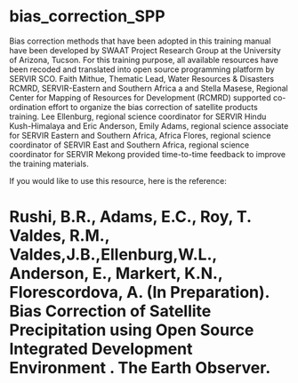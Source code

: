# bias_correction_SPP
Bias correction methods that have been adopted in this training manual have been developed by SWAAT Project Research Group at the University of Arizona, Tucson. For this training purpose, all available resources have been recoded and translated into open source programming platform by SERVIR SCO. Faith Mithue, Thematic Lead, Water Resources & Disasters RCMRD, SERVIR-Eastern and Southern Africa a  and Stella Masese, Regional Center for Mapping of Resources for Development (RCMRD) supported co-ordination effort to organize the bias correction of satellite products training. Lee Ellenburg, regional science coordinator for SERVIR Hindu Kush-Himalaya and Eric Anderson, Emily Adams, regional science associate for SERVIR Eastern and Southern Africa, Africa Flores, regional science coordinator of SERVIR East and Southern Africa, regional science coordinator for SERVIR Mekong provided time-to-time feedback to improve the training materials. 

If you would like to use this resource, here is the reference:

# Rushi, B.R., Adams, E.C., Roy, T. Valdes, R.M., Valdes,J.B.,Ellenburg,W.L., Anderson, E., Markert, K.N., Florescordova, A. (In Preparation). Bias Correction of Satellite Precipitation using Open Source Integrated Development Environment . The Earth Observer. 
